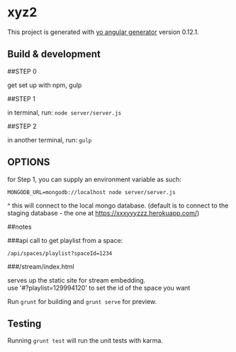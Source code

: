 # xyz2

This project is generated with [yo angular generator](https://github.com/yeoman/generator-angular)
version 0.12.1.

## Build & development


##STEP 0

get set up with npm, gulp

##STEP 1

in terminal, run: `node server/server.js`

##STEP 2

in another terminal, run: `gulp`

## OPTIONS

for Step 1, you can supply an environment variable as such:

`MONGODB_URL=mongodb://localhost node server/server.js`

^ this will connect to the local mongo database. (default is to connect to the staging database - the one at https://xxxyyyzzz.herokuapp.com/)

##notes

###api call to get playlist from a space:

`/api/spaces/playlist?spaceId=1234`

###/stream/index.html

serves up the static site for stream embedding.  
use '#?playlist=129994120' to set the id of the space you want



Run `grunt` for building and `grunt serve` for preview.

## Testing

Running `grunt test` will run the unit tests with karma.
